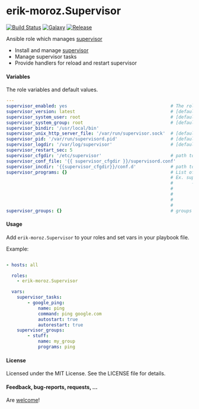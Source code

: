 erik-moroz.Supervisor
=================

[![Build Status](https://travis-ci.org/erik-moroz/Supervisor.svg)](https://travis-ci.org/erik-moroz/Supervisor)
[![Galaxy](http://img.shields.io/badge/erik-moroz.Supervisor-blue.svg?style=flat-square)](https://galaxy.ansible.com/erik-moroz/Supervisor/)
[![Release](https://img.shields.io/github/release/erik-moroz/Supervisor.svg?style=flat-square)]()

Ansible role which manages [supervisor](http://supervisord.org)

* Install and manage [supervisor](http://supervisord.org)
* Manage supervisor tasks
* Provide handlers for reload and restart supervisor

#### Variables

The role variables and default values.

```yaml
---
supervisor_enabled: yes                                       # The role is enabled
supervisor_version: latest                                    # [default: latest]: Supervisor version to install (e.g. latest, 3.3.1)
supervisor_system_user: root                                  # [default: root]: Name of the user that should own the config file/directory
supervisor_system_group: root                                 # [default: root]: Name of the group that should own the config file/directory
supervisor_bindir: '/usr/local/bin'
supervisor_unix_http_server_file: '/var/run/supervisor.sock'  # [default: /var/run/supervisor.sock]: A path to a UNIX domain socket (e.g. /tmp/supervisord.sock) on which supervisor will listen for HTTP/XML-RPC requests. supervisorctl uses XML-RPC to communicate with supervisord over this port
supervisor_pid: '/var/run/supervisord.pid'                    # [default: /var/run/supervisord.pid]: The location in which supervisord keeps its pid file
supervisor_logdir: '/var/log/supervisor'                      # [default: /var/log/supervisor/supervisord.log]: The path to the activity log of the supervisord process
supervisor_restart_sec: 5
supervisor_cfgdir: '/etc/supervisor'                          # path to config directory
supervisor_conf_file: '{{ supervisor_cfgdir }}/supervisord.conf'
supervisor_incdir: '{{supervisor_cfgdir}}/conf.d'             # path to include directory
supervisor_programs: {}                                       # List of supervisor programs
                                                              # Ex. supervisor_tasks:
                                                              #       - django_application:
                                                              #         name: "project-django"
                                                              #         command: "/usr/bin/python ./manage.py runserver"
                                                              #         option: value
                                                              #         option: value
supervisor_groups: {}                                         # groups of tasks

```

#### Usage

Add `erik-moroz.Supervisor` to your roles and set vars in your playbook file.

Example:

```yaml

- hosts: all

  roles:
    - erik-moroz.Supervisor

  vars:
    supervisor_tasks:
        - google_ping:
            name: ping
            command: ping google.com
            autostart: true
            autorestart: true
    supervisor_groups:
        - stuff:
            name: my_group
            programs: ping
```

#### License

Licensed under the MIT License. See the LICENSE file for details.

#### Feedback, bug-reports, requests, ...

Are [welcome](https://github.com/erik-moroz/Supervisor/issues)!
